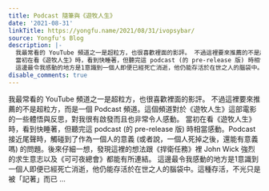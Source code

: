 ```yaml
---
title: Podcast 隨筆與《遊牧人生》
date: '2021-08-31'
linkTitle: https://yongfu.name/2021/08/31/ivopsybar/
source: Yongfu's Blog
description: |-
  我最常看的 YouTube 頻道之一是超粒方，也很喜歡裡面的影評。 不過這裡要來推薦的不是超粒方，而是一個 Podcast 頻道。這個頻道對於《遊牧人生》這部電影的一些體悟與反思，對我很有啟發而且也非常令人感動。
  當初在看《遊牧人生》時，看到快睡著，但聽完這 podcast (的 pre-release 版) 時相當感動。Podcast 接近尾聲時，觸碰到了作為一個人的意義 (或者說，一個人死掉之後，還能有意義嗎) 的問題。後來仔細一想，發現這裡的想法跟《捍衛任務》裡 John Wick 強烈的求生意志以及《可可夜總會》都能有所連結。
  這邊最令我感動的地方是1意識到一個人即便已經死亡消逝，他仍能存活於在世之人的腦袋中。這種存活，不光只是被「記著」而已 ...
disable_comments: true
---
```

我最常看的 YouTube 頻道之一是超粒方，也很喜歡裡面的影評。 不過這裡要來推薦的不是超粒方，而是一個 Podcast 頻道。這個頻道對於《遊牧人生》這部電影的一些體悟與反思，對我很有啟發而且也非常令人感動。
當初在看《遊牧人生》時，看到快睡著，但聽完這 podcast (的 pre-release 版) 時相當感動。Podcast 接近尾聲時，觸碰到了作為一個人的意義 (或者說，一個人死掉之後，還能有意義嗎) 的問題。後來仔細一想，發現這裡的想法跟《捍衛任務》裡 John Wick 強烈的求生意志以及《可可夜總會》都能有所連結。
這邊最令我感動的地方是1意識到一個人即便已經死亡消逝，他仍能存活於在世之人的腦袋中。這種存活，不光只是被「記著」而已 ...
